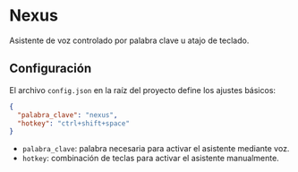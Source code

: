 # Nexus

Asistente de voz controlado por palabra clave u atajo de teclado.

## Configuración

El archivo `config.json` en la raíz del proyecto define los ajustes básicos:

```json
{
  "palabra_clave": "nexus",
  "hotkey": "ctrl+shift+space"
}
```

- `palabra_clave`: palabra necesaria para activar el asistente mediante voz.
- `hotkey`: combinación de teclas para activar el asistente manualmente.
